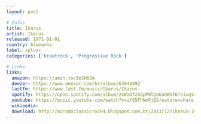 ```yaml
---
layout: post

# Infos
title: Ikarus
artist: Ikarus
released: 1971-01-01
country: Alemanha
label: +plus+
categories: ['Krautrock', 'Progressive Rock']

# Links
links:
  amazon: https://amzn.to/3eSH6JA
  deezer: https://www.deezer.com/br/album/63044492
  lastfm: https://www.last.fm/music/Ikarus/Ikarus
  spotify: https://open.spotify.com/album/24WaOfzbGpPOlQoUaQWU76?si=qYm82bwtQoOyFrToz4oL8A
  youtube: https://music.youtube.com/watch?v=iYS5FhNmFjE&feature=share
  wikipedia:
  download: http://murodoclassicrock4.blogspot.com.br/2013/12/ikarus-1971.html
---
```


